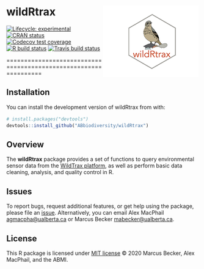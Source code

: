 
# wildRtrax <img src="man/figures/hex-logo-pipit.png" align="right" />

<!-- badges: start -->

[![Lifecycle:
experimental](https://img.shields.io/badge/lifecycle-experimental-orange.svg)](https://www.tidyverse.org/lifecycle/#experimental)
[![CRAN
status](https://www.r-pkg.org/badges/version/wildRtrax)](https://CRAN.R-project.org/package=wildRtrax)
[![Codecov test
coverage](https://codecov.io/gh/ABbiodiversity/wildRtrax/branch/master/graph/badge.svg)](https://codecov.io/gh/ABbiodiversity/wildRtrax?branch=master)
[![R build
status](https://github.com/ABbiodiversity/wildRtrax/workflows/R-CMD-check/badge.svg)](https://github.com/ABbiodiversity/wildRtrax/actions)
[![Travis build
status](https://travis-ci.com/ABbiodiversity/wildRtrax.svg?branch=master)](https://travis-ci.com/ABbiodiversity/wildRtrax)
<!-- badges: end -->

\================================================================

## Installation

You can install the development version of wildRtrax from with:

``` r
# install.packages("devtools")
devtools::install_github("ABbiodiversity/wildRtrax")
```

## Overview

The **wildRtrax** package provides a set of functions to query
environmental sensor data from the [WildTrax
platform](https://www.wildtrax.ca/home.html), as well as perform basic
data cleaning, analysis, and quality control in R.

## Issues

To report bugs, request additional features, or get help using the
package, please file an
[issue](https://github.com/mabecker89/wildRtrax/issues). Alternatively,
you can email Alex MacPhail <agmacpha@ualberta.ca> or Marcus Becker
<mabecker@ualberta.ca>.

## License

This R package is licensed under [MIT
license](https://github.com/mabecker89/wildRtrax/blob/master/LICENSE) ©
2020 Marcus Becker, Alex MacPhail, and the ABMI.

